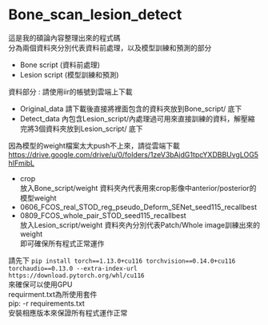 # Bone_scan_lesion_detect

這是我的碩論內容整理出來的程式碼  
分為兩個資料夾分別代表資料前處理，以及模型訓練和預測的部分  
  
* Bone script (資料前處理)  
* Lesion script (模型訓練和預測)  

資料部分 :
請使用iir的帳號到雲端上下載
* Original_data 請下載後直接將裡面包含的資料夾放到Bone_script/ 底下  
* Detect_data 內包含Lesion_script/內處理過可用來直接訓練的資料，解壓縮完將3個資料夾放到Lesion_script/ 底下  

因為模型的weight檔案太大push不上來，請從雲端下載  
<https://drive.google.com/drive/u/0/folders/1zeV3bAjdG1tpcYXDBBUvgLOG5hIFmibL>  
* crop  
  放入Bone_script/weight 資料夾內代表用來crop影像中anterior/posterior的模型weight   
* 0606_FCOS_real_STOD_reg_pseudo_Deform_SENet_seed115_recallbest
* 0809_FCOS_whole_pair_STOD_seed115_recallbest  
放入Lesion_script/weight 資料夾內分別代表Patch/Whole image訓練出來的weight  
即可確保所有程式正常運作  

請先下
`pip install torch==1.13.0+cu116 torchvision==0.14.0+cu116 torchaudio==0.13.0 --extra-index-url https://download.pytorch.org/whl/cu116`  
來確保可以使用GPU  
requirment.txt為所使用套件  
pip: -r requirements.txt  
安裝相應版本來保證所有程式運作正常  

